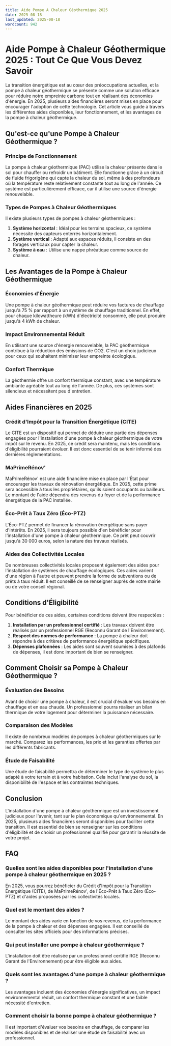 ```yaml
---
title: Aide Pompe A Chaleur Géothermique 2025
date: 2025-08-18
last_updated: 2025-08-18
wordcount: 942
---
```


# Aide Pompe à Chaleur Géothermique 2025 : Tout Ce Que Vous Devez Savoir

La transition énergétique est au cœur des préoccupations actuelles, et la pompe à chaleur géothermique se présente comme une solution efficace pour réduire notre empreinte carbone tout en réalisant des économies d'énergie. En 2025, plusieurs aides financières seront mises en place pour encourager l'adoption de cette technologie. Cet article vous guide à travers les différentes aides disponibles, leur fonctionnement, et les avantages de la pompe à chaleur géothermique.

## Qu'est-ce qu'une Pompe à Chaleur Géothermique ?

### Principe de Fonctionnement

La pompe à chaleur géothermique (PAC) utilise la chaleur présente dans le sol pour chauffer ou refroidir un bâtiment. Elle fonctionne grâce à un circuit de fluide frigorigène qui capte la chaleur du sol, même à des profondeurs où la température reste relativement constante tout au long de l'année. Ce système est particulièrement efficace, car il utilise une source d'énergie renouvelable.

### Types de Pompes à Chaleur Géothermiques

Il existe plusieurs types de pompes à chaleur géothermiques :

1. **Système horizontal** : Idéal pour les terrains spacieux, ce système nécessite des capteurs enterrés horizontalement.
2. **Système vertical** : Adapté aux espaces réduits, il consiste en des forages verticaux pour capter la chaleur.
3. **Système à eau** : Utilise une nappe phréatique comme source de chaleur.

## Les Avantages de la Pompe à Chaleur Géothermique

### Économies d'Énergie

Une pompe à chaleur géothermique peut réduire vos factures de chauffage jusqu'à 75 % par rapport à un système de chauffage traditionnel. En effet, pour chaque kilowattheure (kWh) d'électricité consommé, elle peut produire jusqu'à 4 kWh de chaleur.

### Impact Environnemental Réduit

En utilisant une source d'énergie renouvelable, la PAC géothermique contribue à la réduction des émissions de CO2. C'est un choix judicieux pour ceux qui souhaitent minimiser leur empreinte écologique.

### Confort Thermique

La géothermie offre un confort thermique constant, avec une température ambiante agréable tout au long de l'année. De plus, ces systèmes sont silencieux et nécessitent peu d'entretien.

## Aides Financières en 2025

### Crédit d'Impôt pour la Transition Énergétique (CITE)

Le CITE est un dispositif qui permet de déduire une partie des dépenses engagées pour l'installation d'une pompe à chaleur géothermique de votre impôt sur le revenu. En 2025, ce crédit sera maintenu, mais les conditions d'éligibilité pourraient évoluer. Il est donc essentiel de se tenir informé des dernières réglementations.

### MaPrimeRénov'

MaPrimeRénov' est une aide financière mise en place par l'État pour encourager les travaux de rénovation énergétique. En 2025, cette prime sera accessible à tous les propriétaires, qu'ils soient occupants ou bailleurs. Le montant de l'aide dépendra des revenus du foyer et de la performance énergétique de la PAC installée.

### Éco-Prêt à Taux Zéro (Éco-PTZ)

L'Éco-PTZ permet de financer la rénovation énergétique sans payer d'intérêts. En 2025, il sera toujours possible d'en bénéficier pour l'installation d'une pompe à chaleur géothermique. Ce prêt peut couvrir jusqu'à 30 000 euros, selon la nature des travaux réalisés.

### Aides des Collectivités Locales

De nombreuses collectivités locales proposent également des aides pour l'installation de systèmes de chauffage écologiques. Ces aides varient d'une région à l'autre et peuvent prendre la forme de subventions ou de prêts à taux réduit. Il est conseillé de se renseigner auprès de votre mairie ou de votre conseil régional.

## Conditions d'Éligibilité

Pour bénéficier de ces aides, certaines conditions doivent être respectées :

1. **Installation par un professionnel certifié** : Les travaux doivent être réalisés par un professionnel RGE (Reconnu Garant de l'Environnement).
2. **Respect des normes de performance** : La pompe à chaleur doit répondre à des critères de performance énergétique spécifiques.
3. **Dépenses plafonnées** : Les aides sont souvent soumises à des plafonds de dépenses, il est donc important de bien se renseigner.

## Comment Choisir sa Pompe à Chaleur Géothermique ?

### Évaluation des Besoins

Avant de choisir une pompe à chaleur, il est crucial d'évaluer vos besoins en chauffage et en eau chaude. Un professionnel pourra réaliser un bilan thermique de votre logement pour déterminer la puissance nécessaire.

### Comparaison des Modèles

Il existe de nombreux modèles de pompes à chaleur géothermiques sur le marché. Comparez les performances, les prix et les garanties offertes par les différents fabricants.

### Étude de Faisabilité

Une étude de faisabilité permettra de déterminer le type de système le plus adapté à votre terrain et à votre habitation. Cela inclut l'analyse du sol, la disponibilité de l'espace et les contraintes techniques.

## Conclusion

L'installation d'une pompe à chaleur géothermique est un investissement judicieux pour l'avenir, tant sur le plan économique qu'environnemental. En 2025, plusieurs aides financières seront disponibles pour faciliter cette transition. Il est essentiel de bien se renseigner sur les conditions d'éligibilité et de choisir un professionnel qualifié pour garantir la réussite de votre projet.

## FAQ

### Quelles sont les aides disponibles pour l'installation d'une pompe à chaleur géothermique en 2025 ?

En 2025, vous pourrez bénéficier du Crédit d'Impôt pour la Transition Énergétique (CITE), de MaPrimeRénov', de l'Éco-Prêt à Taux Zéro (Éco-PTZ) et d'aides proposées par les collectivités locales.

### Quel est le montant des aides ?

Le montant des aides varie en fonction de vos revenus, de la performance de la pompe à chaleur et des dépenses engagées. Il est conseillé de consulter les sites officiels pour des informations précises.

### Qui peut installer une pompe à chaleur géothermique ?

L'installation doit être réalisée par un professionnel certifié RGE (Reconnu Garant de l'Environnement) pour être éligible aux aides.

### Quels sont les avantages d'une pompe à chaleur géothermique ?

Les avantages incluent des économies d'énergie significatives, un impact environnemental réduit, un confort thermique constant et une faible nécessité d'entretien.

### Comment choisir la bonne pompe à chaleur géothermique ?

Il est important d'évaluer vos besoins en chauffage, de comparer les modèles disponibles et de réaliser une étude de faisabilité avec un professionnel.
